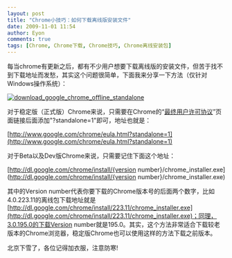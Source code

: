 ```yaml
---
layout: post
title: "Chrome小技巧：如何下载离线版安装文件"
date: 2009-11-01 11:54
author: Eyon
comments: true
tags: [Chrome, Chrome下载, Chrome技巧, Chrome离线安装包]
---
```

每当chrome有更新之后，都有不少用户想要下载离线版的安装文件，但苦于找不到下载地址而发愁，其实这个问题很简单，下面我来分享一下方法（仅针对Windows操作系统）：

<a href="http://img.chromi.org/2009/11/download_google_chrome_offline_standalone.jpg">![download_google_chrome_offline_standalone](http://img.chromi.org/2009/11/download_google_chrome_offline_standalone.jpg "download_google_chrome_offline_standalone")</a>

对于稳定版（正式版）Chrome来说，只需要在Chrome的“[最终用户许可协议](http://www.google.com/chrome/eula.html)”页面链接后面添加"?standalone=1"即可，地址也就是：

[http://www.google.com/chrome/eula.html?standalone=1](http://www.google.com/chrome/eula.html?standalone=1)

对于Beta以及Dev版Chrome来说，只需要记住下面这个地址：

[http://dl.google.com/chrome/install/{version number}/chrome_installer.exe](http://dl.google.com/chrome/install/{version number}/chrome_installer.exe)

其中的Version number代表你要下载的Chrome版本号的后面两个数字，比如4.0.223.11的离线包下载地址就是[http://dl.google.com/chrome/install/223.11/chrome_installer.exe](http://dl.google.com/chrome/install/223.11/chrome_installer.exe)；同理，3.0.195.0的下载Version number就是195.0。其实，这个方法非常适合下载较老版本的Chrome浏览器，稳定版Chrome也可以使用这样的方法下载之前版本。

北京下雪了，各位记得加衣服，注意防寒!



